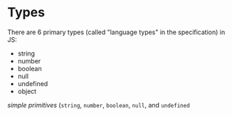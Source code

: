 # Types

There are 6 primary types \(called "language types" in the specification\) in JS:

* string
* number
* boolean
* null
* undefined
* object

_simple primitives_ \(`string`, `number`, `boolean`, `null`, and `undefined`

